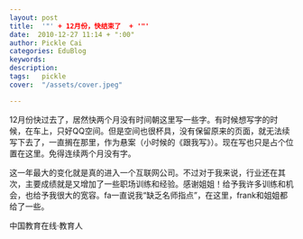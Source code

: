 ```yaml
---
layout: post  
title:  '"' + 12月份，快结束了  + '"'
date:  2010-12-27 11:14 + ":00" 
author: Pickle Cai  
categories: EduBlog  
keywords: 
description:   
tags:	pickle   
cover:  "/assets/cover.jpeg"  

---  
```

    
 12月份快过去了，居然快两个月没有时间朝这里写一些字。有时候想写字的时候，在车上，只好QQ空间。但是空间也很杯具，没有保留原来的页面，就无法续写下去了，一直搁在那里，作为悬案（小时候的《跟我写》）。现在写也只是占个位置在这里。免得连续两个月没有字。

这一年最大的变化就是真的进入一个互联网公司。不过对于我来说，行业还在其次，主要成绩就是又增加了一些职场训练和经验。感谢姐姐！给予我许多训练和机会，也给予我很大的宽容。fa一直说我“缺乏名师指点”，在这里，frank和姐姐都给了一些。				

		    
 中国教育在线·教育人

